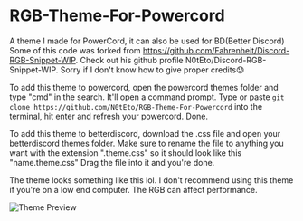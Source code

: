 # RGB-Theme-For-Powercord
A theme I made for PowerCord, it can also be used for BD(Better Discord)
Some of this code was forked from https://github.com/Fahrenheit/Discord-RGB-Snippet-WIP. Check out his github profile N0tEto/Discord-RGB-Snippet-WIP.
Sorry if I don't know how to give proper credits😓

To add this theme to powercord, open the powercord themes folder and type "cmd" in the search. It'll open a command prompt. Type or paste ```git clone https://github.com/N0tEto/RGB-Theme-For-Powercord``` into the terminal, hit enter and refresh your powercord. Done.

To add this theme to betterdiscord, download the .css file and open your betterdiscord themes folder. Make sure to rename the file to anything you want with the extension ".theme.css" so it should look like this "name.theme.css"
Drag the file into it and you're done.

The theme looks something like this lol. I don't recommend using this theme if you're on a low end computer. The RGB can affect performance.

![Theme Preview](https://user-images.githubusercontent.com/67561674/129493271-6d398aac-4f06-485f-a329-34d7f637f68b.png)

